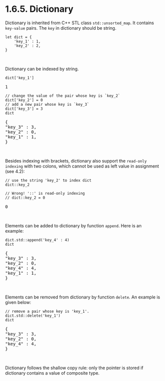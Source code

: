# 1.6.5. Dictionary

Dictionary is inherited from C++ STL class ``std::unsorted_map``. It contains ``key-value`` pairs. The ``key`` in dictionary should be string.

```tapas
let dict = {
    'key_1' : 1,
    'key_2' : 2,
}
```

<br>

Dictionary can be indexed by string.

```tapas
dict['key_1']
```
<pre class='Tapas-Return'>
1
</pre>

```tapas
// change the value of the pair whose key is `key_2`
dict['key_2'] = 0
// add a new pair whose key is `key_3`
dict['key_3'] = 3
dict
```
<pre class='Tapas-Return'>
{
"key_3" : 3,
"key_2" : 0,
"key_1" : 1,
}
</pre>
<br>

Besides indexing with brackets, dictionary also support the ``read-only indexing`` with two colons, which cannot be used as left value in assignment (see 4.2):

```tapas
// use the string 'key_2' to index dict
dict::key_2

// Wrong! '::' is read-only indexing
// dict::key_2 = 0
```
<pre class='Tapas-Return'>
0
</pre>

<br>

Elements can be added to dictionary by function ``append``. Here is an example:

```tapas
dict.std::append('key_4' : 4)
dict
```
<pre class='Tapas-Return'>
{
"key_3" : 3,
"key_2" : 0,
"key_4" : 4,
"key_1" : 1,
}
</pre>

<br>

Elements can be removed from dictionary by function ``delete``. An example is given below:

```tapas
// remove a pair whose key is 'key_1'.
dict.std::delete('key_1')
dict
```
<pre class='Tapas-Return'>
{
"key_3" : 3,
"key_2" : 0,
"key_4" : 4,
}
</pre>

<br>

Dictionary follows the shallow copy rule: only the pointer is stored if dictionary contains a value of composite type.
